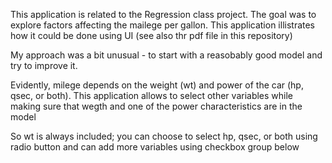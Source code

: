 This application is related to the Regression class project. The goal was to explore factors affecting the mailege per gallon. This application illistrates how it could be done using UI (see also thr pdf file in this repository)

My approach was a bit unusual - to start with a reasobably good model and try to improve it.

Evidently, milege depends on the weight (wt) and power of the car (hp, qsec, or both). This application allows to select other variables while making sure that wegth and one of the power characteristics are in the model

So wt is always included; you can choose to select hp, qsec, or both using radio button and can add more variables using checkbox group below
